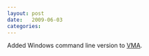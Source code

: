 ```yaml
---
layout: post
date:   2009-06-03
categories:
---
```

Added Windows command line version to <a href="zvm/vma/">VMA</a>.
